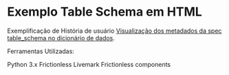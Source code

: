 # Exemplo Table Schema em HTML

Exemplificação de História de usuário [Visualização dos metadados da spec table_schema no dicionário de dados](https://github.com/transparencia-mg/viz-metadados-frictionless/issues/28).

Ferramentas Utilizadas:

Python 3.x
Frictionless
Livemark
Frictionless components

